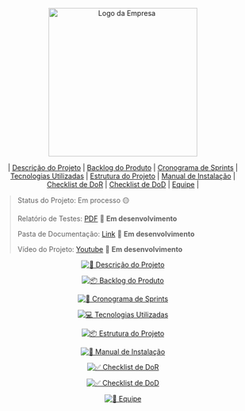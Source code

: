 <p align="center">
  <img src="https://github.com/user-attachments/assets/b7a4ce2d-20f7-4a12-8cb4-530f36fb1950" alt="Logo da Empresa" width="300">
</p>

<div align="center">

| [Descrição do Projeto](#descricao-do-projeto) | [Backlog do Produto](#backlog-do-produto) | [Cronograma de Sprints](#cronograma-de-sprints) | [Tecnologias Utilizadas](#tecnologias-utilizadas) | [Estrutura do Projeto](#estrutura-do-projeto) | [Manual de Instalação](#manual-de-instalacao) | [Checklist de DoR](#checklist-de-dor) | [Checklist de DoD](#checklist-de-dod) | [Equipe](#equipe) |

</div>

> Status do Projeto: Em processo 🟡
>
> Relatório de Testes: [PDF](https://github.com/Gabrielfc051/Projeto-de-Sistemas-Orientado-a-Objetos/blob/main/Documentação/.md/relatorio-de-testes.md) 📄 **Em desenvolvimento**
>
> Pasta de Documentação: [Link](https://github.com/Gabrielfc051/Projeto-de-Sistemas-Orientados-Objetos/Documentação) 🔗 **Em desenvolvimento**
>
> Vídeo do Projeto: [Youtube](link) 🎥 **Em desenvolvimento**

<div align="center">
  
<a id="descricao-do-projeto"></a>
[![📝 Descrição do Projeto](https://github.com/Gabrielfc051/Projeto-de-Sistemas-Orientado-a-Objetos/blob/main/docs/Imagens/descricao-do-projeto.png)](https://github.com/Gabrielfc051/Projeto-de-Sistemas-Orientado-a-Objetos/blob/main/docs/.md/descricao-do-desafio.md)
  
<a id="backlog-do-produto" align="center"></a>
[![📦 Backlog do Produto](https://github.com/Gabrielfc051/Projeto-de-Sistemas-Orientado-a-Objetos/blob/main/docs/Imagens/backlog-do-produto.png)](https://github.com/Gabrielfc051/Projeto-de-Sistemas-Orientado-a-Objetos/blob/main/docs/.md/backlog-do-produto.md)

<a id="cronograma-de-sprints" align="center"></a>
[![📅 Cronograma de Sprints](https://github.com/Gabrielfc051/Projeto-de-Sistemas-Orientado-a-Objetos/blob/main/docs/Imagens/cronograma-de-sprints.png)](https://github.com/Gabrielfc051/Projeto-de-Sistemas-Orientado-a-Objetos/blob/main/docs/.md/cronograma-de-sprints.md)

<a id="tecnologias-utilizadas" align="center"></a>
[![💻 Tecnologias Utilizadas](https://github.com/Gabrielfc051/Projeto-de-Sistemas-Orientado-a-Objetos/blob/main/docs/Imagens/tecnologias-utilizadas.png)](https://github.com/Gabrielfc051/Projeto-de-Sistemas-Orientado-a-Objetos/blob/main/docs/.md/tecnologias-utilizadas.md)

<a id="estrutura-do-projeto" align="center"></a>
[![📦 Estrutura do Projeto](https://github.com/Gabrielfc051/Projeto-de-Sistemas-Orientado-a-Objetos/blob/main/docs/Imagens/estrutura-do-projeto.png)](https://github.com/Gabrielfc051/Projeto-de-Sistemas-Orientado-a-Objetos/blob/main/docs/.md/estrutura-do-projeto.md)

<a id="manual-de-instalacao" align="center"></a>
[![📖 Manual de Instalação](https://github.com/Gabrielfc051/Projeto-de-Sistemas-Orientado-a-Objetos/blob/main/docs/Imagens/manual-do-sistema.png)](https://github.com/Gabrielfc051/Projeto-de-Sistemas-Orientado-a-Objetos/blob/main/docs/.md/manual-de-instalacao.md)

<a id="checklist-de-dor" align="center"></a>
[![✅ Checklist de DoR](https://github.com/Gabrielfc051/Projeto-de-Sistemas-Orientado-a-Objetos/blob/main/docs/Imagens/checklist-de-dor.png)](https://github.com/Gabrielfc051/Projeto-de-Sistemas-Orientado-a-Objetos/blob/main/docs/.md/checklist-de-dor.md)

<a id="checklist-de-dod" align="center" ></a>
[![✅ Checklist de DoD](https://github.com/Gabrielfc051/Projeto-de-Sistemas-Orientado-a-Objetos/blob/main/docs/Imagens/checklist-de-dod.png)](https://github.com/Gabrielfc051/Projeto-de-Sistemas-Orientado-a-Objetos/blob/main/docs/.md/checklist-de-dod.md)


<a id="equipe" align="center"></a>
[![👥 Equipe](https://github.com/Gabrielfc051/Projeto-de-Sistemas-Orientado-a-Objetos/blob/main/docs/Imagens/equipe.png)](https://github.com/Gabrielfc051/Projeto-de-Sistemas-Orientado-a-Objetos/blob/main/docs/.md/equipe.md)
</div>
